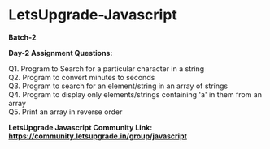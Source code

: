 # LetsUpgrade-Javascript
**Batch-2**

**Day-2 Assignment Questions:**

Q1. Program to Search for a particular character in a string \
Q2. Program to convert minutes to seconds \
Q3. Program to search for an element/string in an array of strings \
Q4. Program to display only elements/strings containing 'a' in them from an array \
Q5. Print an array in reverse order 

**LetsUpgrade Javascript Community Link:** **https://community.letsupgrade.in/group/javascript**
